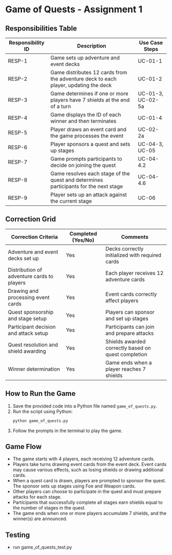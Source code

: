 # Game of Quests - Assignment 1

## Responsibilities Table

| Responsibility ID | Description                                                                          | Use Case Steps    |
| ----------------- | ------------------------------------------------------------------------------------ | ----------------- |
| RESP-1            | Game sets up adventure and event decks                                               | UC-01-1           |
| RESP-2            | Game distributes 12 cards from the adventure deck to each player, updating the deck  | UC-01-2           |
| RESP-3            | Game determines if one or more players have 7 shields at the end of a turn           | UC-01-3, UC-02-5a |
| RESP-4            | Game displays the ID of each winner and then terminates                              | UC-01-4           |
| RESP-5            | Player draws an event card and the game processes the event                          | UC-02-2a          |
| RESP-6            | Player sponsors a quest and sets up stages                                           | UC-04-3, UC-05    |
| RESP-7            | Game prompts participants to decide on joining the quest                             | UC-04-4.2         |
| RESP-8            | Game resolves each stage of the quest and determines participants for the next stage | UC-04-4.6         |
| RESP-9            | Player sets up an attack against the current stage                                   | UC-06             |


## Correction Grid

| Correction Criteria                        | Completed (Yes/No) | Comments                                            |
| ------------------------------------------ | ------------------ | --------------------------------------------------- |
| Adventure and event decks set up           | Yes                | Decks correctly initialized with required cards     |
| Distribution of adventure cards to players | Yes                | Each player receives 12 adventure cards             |
| Drawing and processing event cards         | Yes                | Event cards correctly affect players                |
| Quest sponsorship and stage setup          | Yes                | Players can sponsor and set up stages               |
| Participant decision and attack setup      | Yes                | Participants can join and prepare attacks           |
| Quest resolution and shield awarding       | Yes                | Shields awarded correctly based on quest completion |
| Winner determination                       | Yes                | Game ends when a player reaches 7 shields           |

## How to Run the Game

1. Save the provided code into a Python file named `game_of_quests.py`.
2. Run the script using Python:
   ```sh
   python game_of_quests.py
   ```
3. Follow the prompts in the terminal to play the game.

## Game Flow

- The game starts with 4 players, each receiving 12 adventure cards.
- Players take turns drawing event cards from the event deck. Event cards may cause various effects, such as losing shields or drawing additional cards.
- When a quest card is drawn, players are prompted to sponsor the quest. The sponsor sets up stages using Foe and Weapon cards.
- Other players can choose to participate in the quest and must prepare attacks for each stage.
- Participants that successfully complete all stages earn shields equal to the number of stages in the quest.
- The game ends when one or more players accumulate 7 shields, and the winner(s) are announced.

## Testing

- run game_of_quests_test.py

